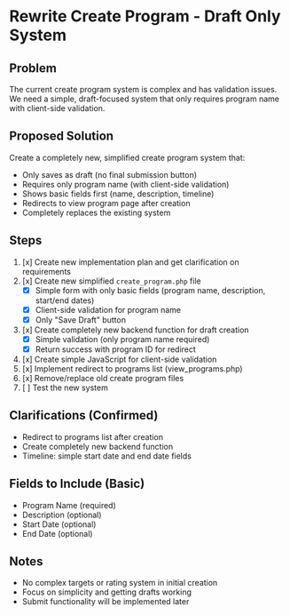 # Rewrite Create Program - Draft Only System

## Problem
The current create program system is complex and has validation issues. We need a simple, draft-focused system that only requires program name with client-side validation.

## Proposed Solution
Create a completely new, simplified create program system that:
- Only saves as draft (no final submission button)
- Requires only program name (with client-side validation)
- Shows basic fields first (name, description, timeline)
- Redirects to view program page after creation
- Completely replaces the existing system

## Steps
1. [x] Create new implementation plan and get clarification on requirements
2. [x] Create new simplified `create_program.php` file
   - [x] Simple form with only basic fields (program name, description, start/end dates)
   - [x] Client-side validation for program name
   - [x] Only "Save Draft" button
3. [x] Create completely new backend function for draft creation
   - [x] Simple validation (only program name required)
   - [x] Return success with program ID for redirect
4. [x] Create simple JavaScript for client-side validation
5. [x] Implement redirect to programs list (view_programs.php)
6. [x] Remove/replace old create program files
7. [ ] Test the new system

## Clarifications (Confirmed)
- Redirect to programs list after creation
- Create completely new backend function
- Timeline: simple start date and end date fields

## Fields to Include (Basic)
- Program Name (required)
- Description (optional)
- Start Date (optional)
- End Date (optional)

## Notes
- No complex targets or rating system in initial creation
- Focus on simplicity and getting drafts working
- Submit functionality will be implemented later
